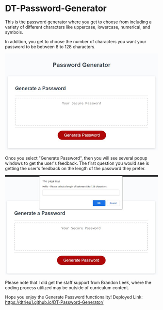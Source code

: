 # DT-Password-Generator

This is the password generator where you get to choose from including a variety of different characters like uppercase, lowercase, numerical, and symbols.

In addition, you get to choose the number of characters you want your password to be between 8 to 128 characters.

<img src ="PasswordGenerator.JPG" alt = "initial password generator photo">

Once you select "Generate Password", then you will see several popup windows to get the user's feedback.
The first question you would see is getting the user's feedback on the length of the password they prefer.

<img src = "GeneratePasswordButtonSelected.JPG" alt = "Page diplayed after selecting Generate Password">

Please note that I did get the staff support from Brandon Leek, where the coding process utilized may be outside of curriculum content.

Hope you enjoy the Generate Password functionality!
Deployed Link: https://dtrieu1.github.io/DT-Password-Generator/
